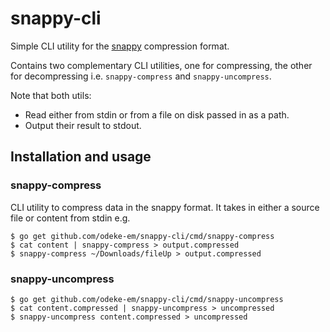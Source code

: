 # snappy-cli

Simple CLI utility for the [snappy](https://github.com/google/snappy) compression format.

Contains two complementary CLI utilities, one for compressing, the other for decompressing i.e. `snappy-compress` and `snappy-uncompress`.

Note that both utils:

* Read either from stdin or from a file on disk passed in as a path.
* Output their result to stdout.

## Installation and usage

### snappy-compress

CLI utility to compress data in the snappy format. It takes in either a source file or content from stdin e.g.

```shell
$ go get github.com/odeke-em/snappy-cli/cmd/snappy-compress
$ cat content | snappy-compress > output.compressed
$ snappy-compress ~/Downloads/fileUp > output.compressed
```

### snappy-uncompress

```shell
$ go get github.com/odeke-em/snappy-cli/cmd/snappy-uncompress
$ cat content.compressed | snappy-uncompress > uncompressed
$ snappy-uncompress content.compressed > uncompressed
```
